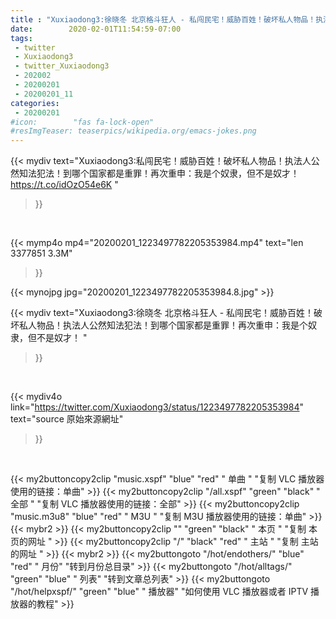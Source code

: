 ```yaml
---
title : "Xuxiaodong3:徐晓冬 北京格斗狂人 - 私闯民宅！威胁百姓！破坏私人物品！执法人公然知法犯法！到哪个国家都是重罪！再次重申：我是个奴隶，但不是奴才！ "
date:        2020-02-01T11:54:59-07:00
tags:
 - twitter
 - Xuxiaodong3
 - twitter_Xuxiaodong3
 - 202002
 - 20200201
 - 20200201_11
categories:
 - 20200201
#icon:        "fas fa-lock-open"
#resImgTeaser: teaserpics/wikipedia.org/emacs-jokes.png
---
```


{{< mydiv text="Xuxiaodong3:私闯民宅！威胁百姓！破坏私人物品！执法人公然知法犯法！到哪个国家都是重罪！再次重申：我是个奴隶，但不是奴才！ https://t.co/idOzO54e6K "
>}}
<br>


{{< mymp4o mp4="20200201_1223497782205353984.mp4"
text="len 3377851    3.3M"
>}}

{{< mynojpg jpg="20200201_1223497782205353984.8.jpg" >}}

{{< mydiv text="Xuxiaodong3:徐晓冬 北京格斗狂人 - 私闯民宅！威胁百姓！破坏私人物品！执法人公然知法犯法！到哪个国家都是重罪！再次重申：我是个奴隶，但不是奴才！ "
>}}
<br>

{{< mydiv4o link="https://twitter.com/Xuxiaodong3/status/1223497782205353984"
text="source 原始來源網址"
>}}


<br>



{{< my2buttoncopy2clip "music.xspf"        "blue"   "red"    " 单曲 "  "复制 VLC 播放器使用的链接：单曲" >}} {{< my2buttoncopy2clip "/all.xspf"         "green"  "black"  " 全部 "  "复制 VLC 播放器使用的链接：全部" >}} {{< my2buttoncopy2clip "music.m3u8"        "blue"   "red"    " M3U  "    "复制 M3U 播放器使用的链接：单曲" >}} {{< mybr2 >}} {{< my2buttoncopy2clip ""                  "green"  "black"  " 本页 "    "复制 本页的网址 " >}} {{< my2buttoncopy2clip "/"                 "black"  "red"    " 主站 "    "复制 主站的网址 " >}} {{< mybr2 >}} {{< my2buttongoto      "/hot/endothers/"   "blue"   "red"    " 月份"   "转到月份总目录" >}} {{< my2buttongoto      "/hot/alltags/"     "green"  "blue"   " 列表"   "转到文章总列表" >}} {{< my2buttongoto      "/hot/helpxspf/"    "green"  "blue"   " 播放器" "如何使用 VLC 播放器或者 IPTV 播放器的教程" >}} 
